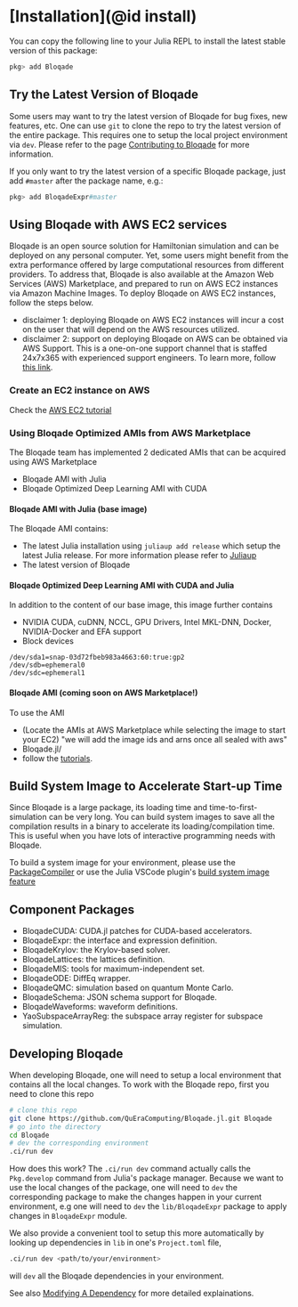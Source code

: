 # [Installation](@id install)

You can copy the following line to your Julia REPL
to install the latest stable version of this package:

```julia
pkg> add Bloqade
```


## Try the Latest Version of Bloqade

Some users may want to try the latest version of Bloqade
for bug fixes, new features, etc. One can use `git` to clone the
repo to try the latest version of the entire package. This
requires one to setup the local project environment via `dev`.
Please refer to the page [Contributing to Bloqade](@ref) for more information.

If you only want to try the latest version of a specific
Bloqade package, just add `#master` after the package name, e.g.:

```julia
pkg> add BloqadeExpr#master
```

## Using Bloqade with AWS EC2 services

Bloqade is an open source solution for Hamiltonian simulation and can be deployed on any personal computer. Yet, some users might benefit from the extra performance offered by large computational resources from different providers. To address that, Bloqade is also available at the Amazon Web Services (AWS) Marketplace, and prepared to run on AWS EC2 instances via Amazon Machine Images. To deploy Bloqade on AWS EC2 instances, follow the steps below.

- disclaimer 1: deploying Bloqade on AWS EC2 instances will incur a cost on the user that will depend on the AWS resources utilized.  
- disclaimer 2: support on deploying Bloqade on AWS can be obtained via AWS Support. This is a one-on-one support channel that is staffed 24x7x365 with experienced support engineers. To learn more, follow [this link](https://aws.amazon.com/premiumsupport/).  

### Create an EC2 instance on AWS

Check the [AWS EC2 tutorial](https://docs.aws.amazon.com/AWSEC2/latest/UserGuide/EC2_GetStarted.html)

### Using Bloqade Optimized AMIs from AWS Marketplace
The Bloqade team has implemented 2 dedicated AMIs that can be acquired using AWS Marketplace

- Bloqade AMI with Julia
- Bloqade Optimized Deep Learning AMI with CUDA

#### Bloqade AMI with Julia (base image)
The Bloqade AMI contains:
- The latest Julia installation using `juliaup add release` which setup the latest Julia release. For more information please refer to [Juliaup](https://github.com/JuliaLang/juliaup) 
- The latest version of Bloqade 

#### Bloqade Optimized Deep Learning AMI with CUDA and Julia
In addition to the content of our base image, this image further contains
- NVIDIA CUDA, cuDNN, NCCL, GPU Drivers, Intel MKL-DNN, Docker, NVIDIA-Docker and EFA support
- Block devices

```
/dev/sda1=snap-03d72fbeb983a4663:60:true:gp2
/dev/sdb=ephemeral0
/dev/sdc=ephemeral1
```

#### Bloqade AMI (coming soon on AWS Marketplace!)
To use the AMI 
- (Locate the AMIs at AWS Marketplace while selecting the image to start your EC2) "we will add the image ids and arns once all sealed with aws"
- Bloqade.jl/
- follow the [tutorials](https://queracomputing.github.io/Bloqade.jl/dev/). 
  
  
## Build System Image to Accelerate Start-up Time

Since Bloqade is a large package, its loading time
and time-to-first-simulation can be very long.
You can build system images to save all the compilation
results in a binary to accelerate its loading/compilation
time. This is useful when you have lots of interactive
programming needs with Bloqade.

To build a system image for your environment, please use
the [PackageCompiler](https://julialang.github.io/PackageCompiler.jl/dev/)
or use the Julia VSCode plugin's [build system image feature](https://www.julia-vscode.org/docs/stable/userguide/compilesysimage/)


## Component Packages

- BloqadeCUDA: CUDA.jl patches for CUDA-based accelerators.
- BloqadeExpr: the interface and expression definition.
- BloqadeKrylov: the Krylov-based solver.
- BloqadeLattices: the lattices definition.
- BloqadeMIS: tools for maximum-independent set.
- BloqadeODE: DiffEq wrapper.
- BloqadeQMC: simulation based on quantum Monte Carlo.
- BloqadeSchema: JSON schema support for Bloqade.
- BloqadeWaveforms: waveform definitions.
- YaoSubspaceArrayReg: the subspace array register for subspace simulation.

## Developing Bloqade

When developing Bloqade, one will need to setup a local environment
that contains all the local changes. To work with the Bloqade repo,
first you need to clone this repo

```sh
# clone this repo
git clone https://github.com/QuEraComputing/Bloqade.jl.git Bloqade
# go into the directory
cd Bloqade
# dev the corresponding environment
.ci/run dev
```

How does this work? The `.ci/run dev` command actually calls the `Pkg.develop`
command from Julia's package manager. Because we want to use the local
changes of the package, one will need to `dev` the corresponding package to 
make the changes happen in your current environment, e.g one will need to `dev` 
the `lib/BloqadeExpr` package to apply changes in `BloqadeExpr` module.

We also provide a convenient tool to setup this more automatically by
looking up dependencies in `lib` in one's `Project.toml` file,

```sh
.ci/run dev <path/to/your/environment>
```

will `dev` all the Bloqade dependencies in your environment.

See also [Modifying A Dependency](https://pkgdocs.julialang.org/v1/getting-started/#Modifying-A-Dependency)
for more detailed explainations.
